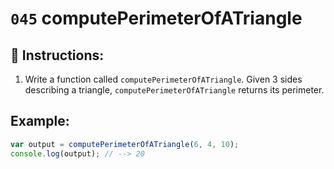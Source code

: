 # `045` computePerimeterOfATriangle

## 📝 Instructions:

1. Write a function called `computePerimeterOfATriangle`. Given 3 sides describing a triangle, `computePerimeterOfATriangle` returns its perimeter.

## Example:

```Javascript
var output = computePerimeterOfATriangle(6, 4, 10);
console.log(output); // --> 20 
```